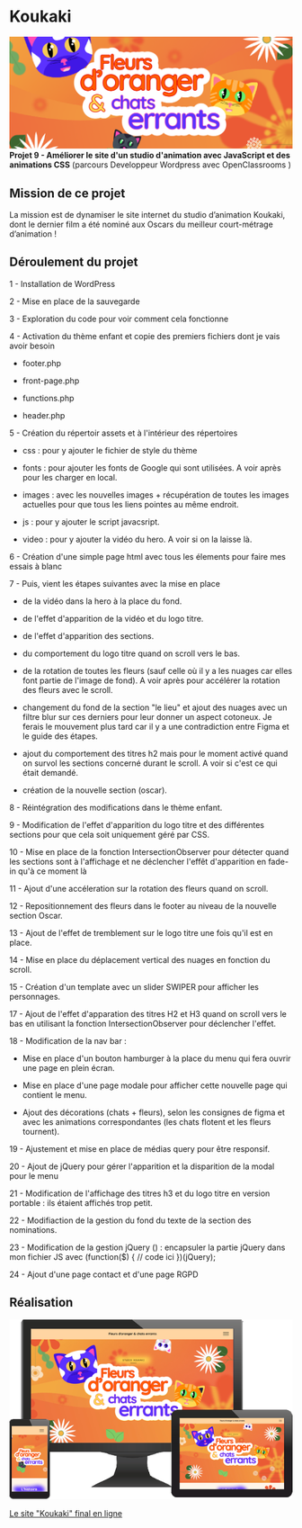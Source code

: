 # Koukaki

![Koukaki](./Banner-Fleurs-Chats-errants.png)
**Projet 9 - Améliorer le site d'un studio d'animation avec JavaScript et des animations CSS** (parcours Developpeur Wordpress avec OpenClassrooms )

## Mission de ce projet

La mission est de dynamiser le site internet du studio d’animation Koukaki, dont le dernier film a été nominé aux Oscars du meilleur court-métrage d’animation !

## Déroulement du projet

1 - Installation de WordPress

2 - Mise en place de la sauvegarde

3 - Exploration du code pour voir comment cela fonctionne

4 - Activation du thème enfant et copie des premiers fichiers dont je vais avoir besoin

- footer.php

- front-page.php

- functions.php

- header.php

5 - Création du répertoir assets et à l'intérieur des répertoires

- css : pour y ajouter le fichier de style du thème

- fonts : pour ajouter les fonts de Google qui sont utilisées. A voir après pour les charger en local.

- images : avec les nouvelles images + récupération de toutes les images actuelles pour que tous les liens pointes au même endroit.

- js : pour y ajouter le script javacsript.

- video : pour y ajouter la vidéo du hero. A voir si on la laisse là.

6 - Création d'une simple page html avec tous les élements pour faire mes essais à blanc

7 - Puis, vient les étapes suivantes avec la mise en place

- de la vidéo dans la hero à la place du fond.

- de l'effet d'apparition de la vidéo et du logo titre.

- de l'effet d'apparition des sections.

- du comportement du logo titre quand on scroll vers le bas.

- de la rotation de toutes les fleurs (sauf celle où il y a les nuages car elles font partie de l'image de fond). A voir après pour accélérer la rotation des fleurs avec le scroll.

- changement du fond de la section "le lieu" et ajout des nuages avec un filtre blur sur ces derniers pour leur donner un aspect cotoneux. Je ferais le mouvement plus tard car il y a une contradiction entre Figma et le guide des étapes.

- ajout du comportement des titres h2 mais pour le moment activé quand on survol les sections concerné durant le scroll. A voir si c'est ce qui était demandé.

- création de la nouvelle section (oscar).

8 - Réintégration des modifications dans le thème enfant.

9 - Modification de l'effet d'apparition du logo titre et des différentes sections pour que cela soit uniquement géré par CSS.

10 - Mise en place de la fonction IntersectionObserver pour détecter quand les sections sont à l'affichage et ne déclencher l'effêt d'apparition en fade-in qu'à ce moment là

11 - Ajout d'une accéleration sur la rotation des fleurs quand on scroll.

12 - Repositionnement des fleurs dans le footer au niveau de la nouvelle section Oscar.

13 - Ajout de l'effet de tremblement sur le logo titre une fois qu'il est en place.

14 - Mise en place du déplacement vertical des nuages en fonction du scroll.

15 - Création d'un template avec un slider SWIPER pour afficher les personnages.

17 - Ajout de l'effet d'apparation des titres H2 et H3 quand on scroll vers le bas en utilisant la fonction IntersectionObserver pour déclencher l'effet.

18 - Modification de la nav bar :

- Mise en place d'un bouton hamburger à la place du menu qui fera ouvrir une page en plein écran.

- Mise en place d'une page modale pour afficher cette nouvelle page qui contient le menu.

- Ajout des décorations (chats + fleurs), selon les consignes de figma et avec les animations correspondantes (les chats flotent et les fleurs tournent).

19 - Ajustement et mise en place de médias query pour être responsif.

20 - Ajout de jQuery pour gérer l'apparition et la disparition de la modal pour le menu

21 - Modification de l'affichage des titres h3 et du logo titre en version portable : ils étaient affichés trop petit.

22 - Modifiaction de la gestion du fond du texte de la section des nominations.

23 - Modification de la gestion jQuery () : encapsuler la partie jQuery dans mon fichier JS avec
(function(\$) {
// code ici
})(jQuery);

24 - Ajout d'une page contact et d'une page RGPD

## Réalisation

![Koukaki](./monitor-g9ceeb1f8d_640.png)

[Le site "Koukaki" final en ligne](https://koukaki.stephane-mouron.fr/)

